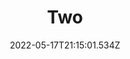 ---
layout: artwork.njk
title: Two
description: "\"Two\" is part of a series called \"Letters for Migrating Birds\". 2022"
date: 2022-05-17T21:15:01.534Z
media: Pencil Crayon
canvas: 100% Cotton Paper
size: 9"x12"
sale: false
price: 100
prints:
  enabled: true
  options:
    - size: 8"x10"
      price: 20
    - size: 11"x14"
      price: 30
image: /static/img/artwork/two-site.jpg
homeImage: /static/img/artwork/two-home.jpg
orientation: landscape
---